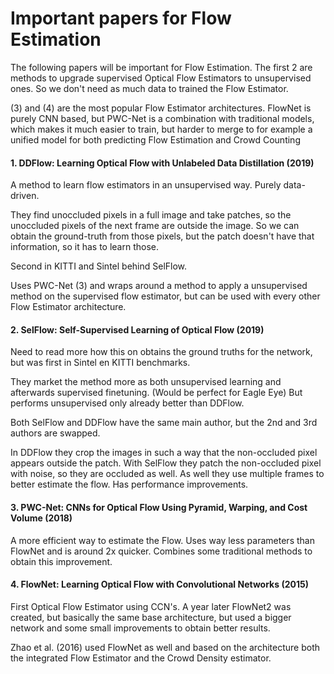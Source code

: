 # Important papers for Flow Estimation

The following papers will be important for Flow Estimation. The first 2 are methods to upgrade supervised Optical Flow Estimators to unsupervised ones. So we don't need as much data to trained the Flow Estimator.

(3) and (4) are the most popular Flow Estimator architectures. FlowNet is purely CNN based, but PWC-Net is a combination with traditional models, which makes it much easier to train, but harder to merge to for example a unified model for both predicting Flow Estimation and Crowd Counting

#### 1. DDFlow: Learning Optical Flow with Unlabeled Data Distillation (2019)
A method to learn flow estimators in an unsupervised way. Purely data-driven.

They find unoccluded pixels in a full image and take patches, so the unoccluded pixels of the next frame are outside the image. So we can obtain the ground-truth from those pixels, but the patch doesn't have that information, so it has to learn those.

Second in KITTI and Sintel behind SelFlow.

Uses PWC-Net (3) and wraps around a method to apply a unsupervised method on the supervised flow estimator, but can be used with every other Flow Estimator architecture.

#### 2. SelFlow: Self-Supervised Learning of Optical Flow (2019)
Need to read more how this on obtains the ground truths for the network, but was first in Sintel en KITTI benchmarks.

They market the method more as both unsupervised learning and afterwards supervised finetuning. (Would be perfect for Eagle Eye) But performs unsupervised only already better than DDFlow.

Both SelFlow and DDFlow have the same main author, but the 2nd and 3rd authors are swapped.

In DDFlow they crop the images in such a way that the non-occluded pixel appears outside the patch. With SelFlow they patch the non-occluded pixel with noise, so they are occluded as well.
As well they use multiple frames to better estimate the flow. Has performance improvements.

#### 3. PWC-Net: CNNs for Optical Flow Using Pyramid, Warping, and Cost Volume (2018)
A more efficient way to estimate the Flow. Uses way less parameters than FlowNet and is around 2x quicker. Combines some traditional methods to obtain this improvement.

#### 4. FlowNet: Learning Optical Flow with Convolutional Networks (2015)
First Optical Flow Estimator using CCN's. A year later FlowNet2 was created, but basically the same base architecture, but used a bigger network and some small improvements to obtain better results.

Zhao et al. (2016) used FlowNet as well and based on the architecture both the integrated Flow Estimator and the Crowd Density estimator.